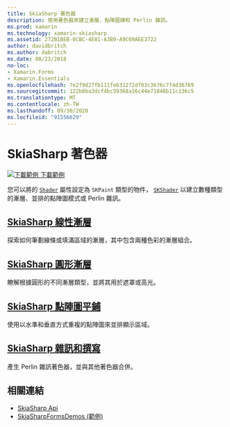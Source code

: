 ```yaml
---
title: SkiaSharp 著色器
description: 使用著色器來建立漸層、點陣圖磚和 Perlin 雜訊。
ms.prod: xamarin
ms.technology: xamarin-skiasharp
ms.assetid: 272B1BEB-0CBC-4E81-A3B9-A9C69AEE3722
author: davidbritch
ms.author: dabritch
ms.date: 08/23/2018
no-loc:
- Xamarin.Forms
- Xamarin.Essentials
ms.openlocfilehash: 7e2f9d27fb111feb31272df03c3676c7f4d36769
ms.sourcegitcommit: 122b8ba3dcf4bc59368a16c44e71846b11c136c5
ms.translationtype: MT
ms.contentlocale: zh-TW
ms.lasthandoff: 09/30/2020
ms.locfileid: "91556629"
---
```

# <a name="skiasharp-shaders"></a>SkiaSharp 著色器

[![下載範例](~/media/shared/download.png) 下載範例](https://docs.microsoft.com/samples/xamarin/xamarin-forms-samples/skiasharpforms-demos)

您可以將的 [`Shader`](xref:SkiaSharp.SKPaint.Shader) 屬性設定為 `SKPaint` 類型的物件， [`SKShader`](xref:SkiaSharp.SKShader) 以建立數種類型的漸層、並排的點陣圖模式或 Perlin 雜訊。

## <a name="the-skiasharp-linear-gradient"></a>[SkiaSharp 線性漸層](linear-gradient.md)

探索如何筆劃線條或填滿區域的漸層，其中包含兩種色彩的漸層組合。

## <a name="skiasharp-circular-gradients"></a>[SkiaSharp 圓形漸層](circular-gradients.md)

瞭解根據圓形的不同漸層類型，並將其用於遮罩或高光。

## <a name="skiasharp-bitmap-tiling"></a>[SkiaSharp 點陣圖平鋪](bitmap-tiling.md)

使用以水準和垂直方式重複的點陣圖來並排顯示區域。

## <a name="skiasharp-noise-and-composing"></a>[SkiaSharp 雜訊和撰寫](noise.md)

產生 Perlin 雜訊著色器，並與其他著色器合併。

## <a name="related-links"></a>相關連結

- [SkiaSharp Api](/dotnet/api/skiasharp)
- [SkiaSharpFormsDemos (範例) ](/samples/xamarin/xamarin-forms-samples/skiasharpforms-demos)